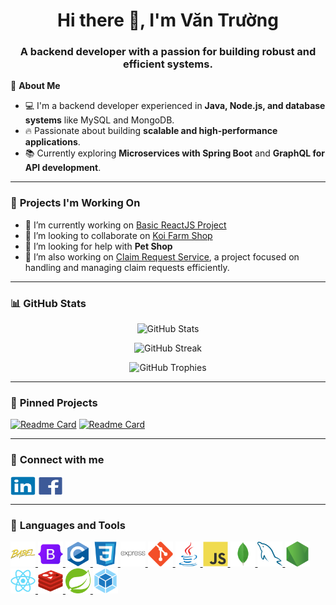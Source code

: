 <h1 align="center">Hi there 👋, I'm Văn Trường</h1>
<h3 align="center">A backend developer with a passion for building robust and efficient systems.</h3>

🚀 **About Me**  
- 💻 I'm a backend developer experienced in **Java, Node.js, and database systems** like MySQL and MongoDB.  
- 🔥 Passionate about building **scalable and high-performance applications**.  
- 📚 Currently exploring **Microservices with Spring Boot** and **GraphQL for API development**.  

---

### 🌟 **Projects I'm Working On**
- 🔭 I’m currently working on [Basic ReactJS Project](https://github.com/phanvantruong0903/fer-pe)  
- 👯 I’m looking to collaborate on [Koi Farm Shop](https://github.com/15VuNguyen/KoiFarmShop)  
- 🤝 I’m looking for help with **Pet Shop**  
- 🚀 I’m also working on [Claim Request Service](https://git.fa.edu.vn/hcm25_cpl_java_01/team_3/claim-request), a project focused on handling and managing claim requests efficiently.  

---

### 📊 **GitHub Stats**
<p align="center">
  <img src="https://github-readme-stats.vercel.app/api?username=phanvantruong0903&show_icons=true&theme=tokyonight" alt="GitHub Stats" />
</p>

<p align="center">
  <img src="https://streak-stats.demolab.com/?user=phanvantruong0903&theme=tokyonight" alt="GitHub Streak" />
</p>

<p align="center">
  <img src="https://github-profile-trophy.vercel.app/?username=phanvantruong0903&theme=onedark" alt="GitHub Trophies" />
</p>

---

### 📌 **Pinned Projects**
[![Readme Card](https://github-readme-stats.vercel.app/api/pin/?username=phanvantruong0903&repo=fer-pe&theme=tokyonight)](https://github.com/phanvantruong0903/fer-pe)
[![Readme Card](https://github-readme-stats.vercel.app/api/pin/?username=15VuNguyen&repo=KoiFarmShop&theme=tokyonight)](https://github.com/15VuNguyen/KoiFarmShop)

---

### 🤝 **Connect with me**
<p align="left">
<a href="https://linkedin.com/in/văn-trường-phan-73a362284" target="blank"><img align="center" src="https://raw.githubusercontent.com/devicons/devicon/master/icons/linkedin/linkedin-original.svg" alt="LinkedIn" height="30" width="40" /></a>
<a href="https://fb.com/truong.phan.0909" target="blank"><img align="center" src="https://raw.githubusercontent.com/devicons/devicon/master/icons/facebook/facebook-original.svg" alt="Facebook" height="30" width="40" /></a>
</p>

---

### 🚀 **Languages and Tools**
<p align="left"> 
<a href="https://babeljs.io/" target="_blank" rel="noreferrer"> <img src="https://raw.githubusercontent.com/devicons/devicon/master/icons/babel/babel-original.svg" alt="Babel" width="40" height="40"/> </a> 
<a href="https://getbootstrap.com" target="_blank" rel="noreferrer"> <img src="https://raw.githubusercontent.com/devicons/devicon/master/icons/bootstrap/bootstrap-original.svg" alt="Bootstrap" width="40" height="40"/> </a> 
<a href="https://www.w3schools.com/c/" target="_blank" rel="noreferrer"> <img src="https://raw.githubusercontent.com/devicons/devicon/master/icons/c/c-original.svg" alt="C" width="40" height="40"/> </a> 
<a href="https://www.w3schools.com/css/" target="_blank" rel="noreferrer"> <img src="https://raw.githubusercontent.com/devicons/devicon/master/icons/css3/css3-original.svg" alt="CSS3" width="40" height="40"/> </a> 
<a href="https://expressjs.com" target="_blank" rel="noreferrer"> <img src="https://raw.githubusercontent.com/devicons/devicon/master/icons/express/express-original-wordmark.svg" alt="ExpressJS" width="40" height="40"/> </a>
<a href="https://git-scm.com/" target="_blank" rel="noreferrer"> <img src="https://raw.githubusercontent.com/devicons/devicon/master/icons/git/git-original.svg" alt="Git" width="40" height="40"/> </a> 
<a href="https://www.java.com" target="_blank" rel="noreferrer"> <img src="https://raw.githubusercontent.com/devicons/devicon/master/icons/java/java-original.svg" alt="Java" width="40" height="40"/> </a> 
<a href="https://developer.mozilla.org/en-US/docs/Web/JavaScript" target="_blank" rel="noreferrer"> <img src="https://raw.githubusercontent.com/devicons/devicon/master/icons/javascript/javascript-original.svg" alt="JavaScript" width="40" height="40"/> </a> 
<a href="https://www.mongodb.com/" target="_blank" rel="noreferrer"> <img src="https://raw.githubusercontent.com/devicons/devicon/master/icons/mongodb/mongodb-original.svg" alt="MongoDB" width="40" height="40"/> </a> 
<a href="https://www.mysql.com/" target="_blank" rel="noreferrer"> <img src="https://raw.githubusercontent.com/devicons/devicon/master/icons/mysql/mysql-original.svg" alt="MySQL" width="40" height="40"/> </a> 
<a href="https://nodejs.org" target="_blank" rel="noreferrer"> <img src="https://raw.githubusercontent.com/devicons/devicon/master/icons/nodejs/nodejs-original.svg" alt="NodeJS" width="40" height="40"/> </a> 
<a href="https://reactjs.org/" target="_blank" rel="noreferrer"> <img src="https://raw.githubusercontent.com/devicons/devicon/master/icons/react/react-original.svg" alt="ReactJS" width="40" height="40"/> </a> 
<a href="https://redis.io" target="_blank" rel="noreferrer"> <img src="https://raw.githubusercontent.com/devicons/devicon/master/icons/redis/redis-original.svg" alt="Redis" width="40" height="40"/> </a> 
<a href="https://spring.io/projects/spring-boot" target="_blank" rel="noreferrer"> <img src="https://raw.githubusercontent.com/devicons/devicon/master/icons/spring/spring-original.svg" alt="Spring Boot" width="40" height="40"/> </a> 
<a href="https://webpack.js.org" target="_blank" rel="noreferrer"> <img src="https://raw.githubusercontent.com/devicons/devicon/master/icons/webpack/webpack-original.svg" alt="Webpack" width="40" height="40"/> </a> 
</p>
